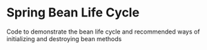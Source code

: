 # Spring Bean Life Cycle
Code to demonstrate the bean life cycle and recommended ways of initializing and destroying bean methods